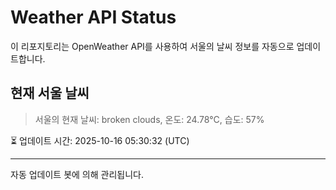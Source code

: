 
# Weather API Status

이 리포지토리는 OpenWeather API를 사용하여 서울의 날씨 정보를 자동으로 업데이트합니다.

## 현재 서울 날씨
> 서울의 현재 날씨: broken clouds, 온도: 24.78°C, 습도: 57%

⏳ 업데이트 시간: 2025-10-16 05:30:32 (UTC)

---
자동 업데이트 봇에 의해 관리됩니다.
